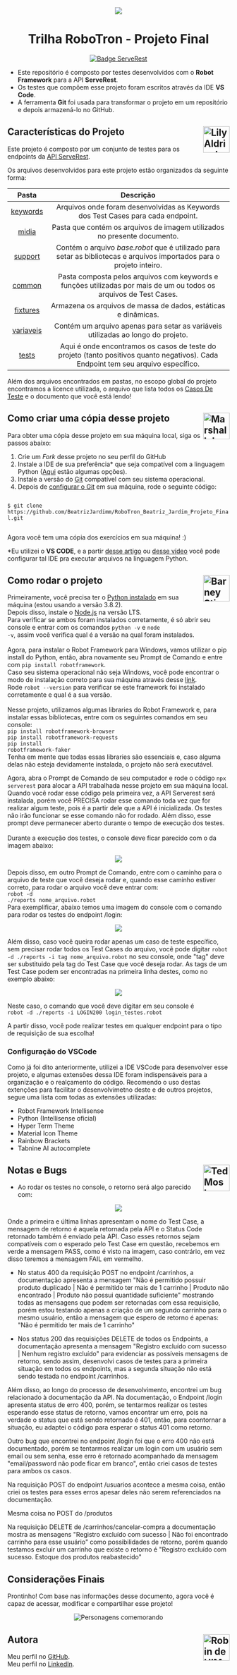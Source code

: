 
<div align = "center">
<img src="./midia/compasslogo.png">

# Trilha RoboTron - Projeto Final

[![Badge ServeRest](https://img.shields.io/badge/API-ServeRest-green)](https://github.com/ServeRest/ServeRest/)
  
</div>

* Este repositório é composto por testes desenvolvidos com o **Robot Framework** para a API **ServeRest**.
* Os testes que compõem esse projeto foram escritos através da IDE **VS Code**.
* A ferramenta **Git** foi usada para transformar o projeto em um repositório e depois armazená-lo no GitHub.

## <img src="./midia/lily.jpg" alt="Lily Aldrin de HIMYM" width="60" height="60" align="right"> Características do Projeto

Este projeto é composto por um conjunto de testes para os endpoints da [API ServeRest](https://serverest.dev/).
<br>

Os arquivos desenvolvidos para este projeto estão organizados da seguinte forma:

| Pasta | Descrição |
| :---: | :---: |
| [keywords](./keywords/) | Arquivos onde foram desenvolvidas as Keywords dos Test Cases para cada endpoint. |
| [midia](./midia/) | Pasta que contém os arquivos de imagem utilizados no presente documento. |
| [support](./support/) | Contém o arquivo *base.robot* que é utilizado para setar as bibliotecas e arquivos importados para o projeto inteiro. |
| [common](./support/common/) | Pasta composta pelos arquivos com keywords e funções utilizadas por mais de um ou todos os arquivos de Test Cases. |
| [fixtures](./support/fixtures/) | Armazena os arquivos de massa de dados, estáticas e dinâmicas. |
| [variaveis](./support/variaveis) | Contém um arquivo apenas para setar as variáveis utilizadas ao longo do projeto. |
| [tests](./tests/) | Aqui é onde encontramos os casos de teste do projeto (tanto positivos quanto negativos). Cada Endpoint tem seu arquivo específico. |

Além dos arquivos encontrados em pastas, no escopo global do projeto encontramos a licence utilizada, o arquivo que lista todos os [Casos De Teste](./CasosDeTeste.txt) e o documento que você está lendo!

## <img src="./midia/marshall.jpg" alt="Marshall de HIMYM" width="60" height="60" align="right"> Como criar uma cópia desse projeto

Para obter uma cópia desse projeto em sua máquina local, siga os passos abaixo:

1. Crie um *Fork* desse projeto no seu perfil do GitHub
2. Instale a IDE de sua preferência* que seja compatível com a linguagem Python ([Aqui](https://blog.geekhunter.com.br/ides-e-editores-de-codigo-em-python-para-2021/) estão algumas opções).
3. Instale a versão do [Git](https://git-scm.com/downloads) compatível com seu sistema operacional.
4. Depois de [configurar o Git](https://www.youtube.com/watch?v=UBAX-13g8OM) em sua máquina, rode o seguinte código:

<code>
$ git clone https://github.com/BeatrizJardimm/RoboTron_Beatriz_Jardim_Projeto_Final.git

</code>

Agora você tem uma cópia dos exercícios em sua máquina! :)

*Eu utilizei o **VS CODE**, e a partir [desse artigo](https://asimov.academy/como-instalar-e-configurar-o-vscode/) ou [desse vídeo](https://www.youtube.com/watch?v=-RuY-rM-B4M&t=1s) você pode configurar tal IDE pra executar arquivos na linguagem Python.

## <img src="./midia/barney.jpg" alt="Barney Stinson de HIMYM" width="60" height="60" align="right"> Como rodar o projeto

Primeiramente, você precisa ter o [Python instalado](https://www.python.org/downloads/) em sua máquina (estou usando a versão 3.8.2).
<br>
Depois disso, instale o [Node.js](https://nodejs.org/en/download/) na versão LTS.
<br>
Para verificar se ambos foram instalados corretamente, é só abrir seu console e entrar com os comandos <code>python -v</code> e <code>node -v</code>, assim você verifica qual é a versão na qual foram instalados.
<br>
<br>
Agora, para instalar o Robot Framework para Windows, vamos utilizar o pip install do Python, então, abra novamente seu Prompt de Comando e entre com <code>pip install robotframework</code>.
<br>
Caso seu sistema operacional não seja Windows, você pode encontrar o modo de instalação correto para sua máquina através desse [link](https://robotframework.org/robotframework/latest/RobotFrameworkUserGuide.html#installation-instructions).
<br>
Rode <code>robot --version</code> para verificar se este framework foi instalado corretamente e qual é a sua versão.
<br>
<br>
Nesse projeto, utilizamos algumas libraries do Robot Framework e, para instalar essas bibliotecas, entre com os seguintes comandos em seu console:
<br>
<code>pip install robotframework-browser </code>
<br>
<code>pip install robotframework-requests</code>
<br>
<code>pip install robotframework-faker</code>
<br>
Tenha em mente que todas essas libraries são essenciais e, caso alguma delas não esteja devidamente instalada, o projeto não será executável.

Agora, abra o Prompt de Comando de seu computador e rode o código <code>npx serverest</code> para alocar a API trabalhada nesse projeto em sua máquina local.
<br>
Quando você rodar esse código pela primeira vez, a API Serverest será instalada, porém você PRECISA rodar esse comando toda vez que for realizar algum teste, pois é a partir dele que a API é inicializada. Os testes não irão funcionar se esse comando não for rodado. Além disso, esse prompt deve permanecer aberto durante o tempo de execução dos testes.
<br>
<br>
Durante a execução dos testes, o console deve ficar parecido com o da imagem abaixo:

<div align="center">
    <img src="midia/promptServerest.jpeg">
</div>

Depois disso, em outro Prompt de Comando, entre com o caminho para o arquivo de teste que você deseja rodar e, quando esse caminho estiver correto, para rodar o arquivo você deve entrar com:
<br>
<code>robot -d ./reports nome_arquivo.robot</code>
<br>
Para exemplificar, abaixo temos uma imagem do console com o comando para rodar os testes do endpoint /login:

<div align="center">
    <img src="midia/exemploTeste.jpeg">
</div>

Além disso, caso você queira rodar apenas um caso de teste específico, sem precisar rodar todos os Test Cases do arquivo, você pode digitar <code>robot -d ./reports -i tag nome_arquivo.robot</code> no seu console, onde "tag" deve ser substituido pela tag do Test Case que você deseja rodar. As tags de um Test Case podem ser encontradas na primeira linha destes, como no exemplo abaixo:

<div align="center">
    <img src="midia/exemploTags.jpeg">
</div>

Neste caso, o comando que você deve digitar em seu console é
<br>
<code>robot -d ./reports -i LOGIN200 login_testes.robot</code>

A partir disso, você pode realizar testes em qualquer endpoint para o tipo de requisição de sua escolha!

### Configuração do VSCode

Como já foi dito anteriormente, utilizei a IDE VSCode para desenvolver esse projeto, e algumas extensões dessa IDE foram indispensáveis para a organização e o realçamento do código. Recomendo o uso destas extenções para facilitar o desenvolvimetno deste e de outros projetos, segue uma lista com todas as extensões utilizadas:

* Robot Framework Intellisense
* Python (Intellisense oficial)
* Hyper Term Theme
* Material Icon Theme
* Rainbow Brackets
* Tabnine AI autocomplete

## <img src="./midia/ted.jpg" alt="Ted Mosby de HIMYM" width="60" height="60" align="right"> Notas e Bugs

* Ao rodar os testes no console, o retorno será algo parecido com: 

<div align="center">
    <img src="midia/exemploRetorno.jpeg">
</div>

Onde a primeira e última linhas apresentam o nome do Test Case, a mensagem de retorno é aquela retornada pela API e o Status Code retornado também é enviado pela API. Caso esses retornos sejam compatíveis com o esperado pelo Test Case em questão, recebemos em verde a mensagem PASS, como é visto na imagem, caso contrário, em vez disso teremos a mensagem FAIL em vermelho.

* No status 400 da requisição POST no endpoint /carrinhos, a documentação apresenta a mensagem "Não é permitido possuir produto duplicado | Não é permitido ter mais de 1 carrinho | Produto não encontrado | Produto não possui quantidade suficiente" mostrando todas as mensagens que podem ser retornadas com essa requisição, porém estou testando apenas a criação de um segundo carrinho para o mesmo usuário, então a mensagem que espero de retorno é apenas: "Não é permitido ter mais de 1 carrinho"

* Nos status 200 das requisições DELETE de todos os Endpoints, a documentação apresenta a mensagem "Registro excluído com sucesso | Nenhum registro excluído" para evidenciar as possíveis mensagens de retorno, sendo assim, desenvolvi casos de testes para a primeira situação em todos os endpoints, mas a segunda situação não está sendo testada no endpoint /carrinhos.

Além disso, ao longo do processo de desenvolvimento, encontrei um bug relacionado à documentação da API. Na documentação, o Endpoint /login apresenta status de erro 400, porém, se tentarmos realizar os testes esperando esse status de retorno, vamos encontrar um erro, pois na verdade o status que está sendo retornado é 401, então, para coontornar a situação, eu adaptei o código para esperar o status 401 como retorno.

Outro bug que encontrei no endpoint /login foi que o erro 400 não está documentado, porém se tentarmos realizar um login com um usuário sem email ou sem senha, esse erro é retornado acompanhado da mensagem "email/password não pode ficar em branco", então criei casos de testes para ambos os casos.

Na requisição POST do endpoint /usuarios acontece a mesma coisa, então criei os testes para esses erros apesar deles não serem referenciados na documentação.

Mesma coisa no POST do /produtos

Na requisição DELETE de /carrinhos/cancelar-compra a documentação mostra as mensagens "Registro excluído com sucesso | Não foi encontrado carrinho para esse usuário" como possibilidades de retorno, porém quando testamos excluir um carrinho que existe o retorno é "Registro excluído com sucesso. Estoque dos produtos reabastecido"


## Considerações Finais  

Prontinho!
Com base nas informações desse documento, agora você é capaz de acessar, modificar e compartilhar esse projeto!

<div align="center">
    <img src="./midia/comemorando.gif" alt="Personagens comemorando">
</div>

## <img src="./midia/robin.jpg" alt="Robin de HIMYM" width="60" height="60" align="right"> Autora

Meu perfil no [GitHub](https://github.com/BeatrizJardimm).
<br>
Meu perfil no [LinkedIn](https://www.linkedin.com/in/paula-beatriz-jardim-11882521a/).